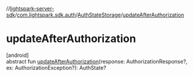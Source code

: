 //[lightspark-server-sdk](../../../index.md)/[com.lightspark.sdk.auth](../index.md)/[AuthStateStorage](index.md)/[updateAfterAuthorization](update-after-authorization.md)

# updateAfterAuthorization

[android]\
abstract fun [updateAfterAuthorization](update-after-authorization.md)(response: AuthorizationResponse?, ex: AuthorizationException?): AuthState?
